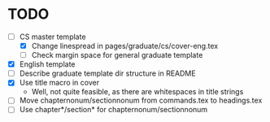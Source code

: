 # TODO

- [ ] CS master template
  - [x] Change linespread in pages/graduate/cs/cover-eng.tex
  - [ ] Check margin space for general graduate template
- [x] English template
- [ ] Describe graduate template dir structure in README
- [x] Use title macro in cover
  - Well, not quite feasible, as there are whitespaces in title strings
- [ ] Move chapternonum/sectionnonum from commands.tex to headings.tex
- [ ] Use chapter*/section* for chapternonum/sectionnonum
